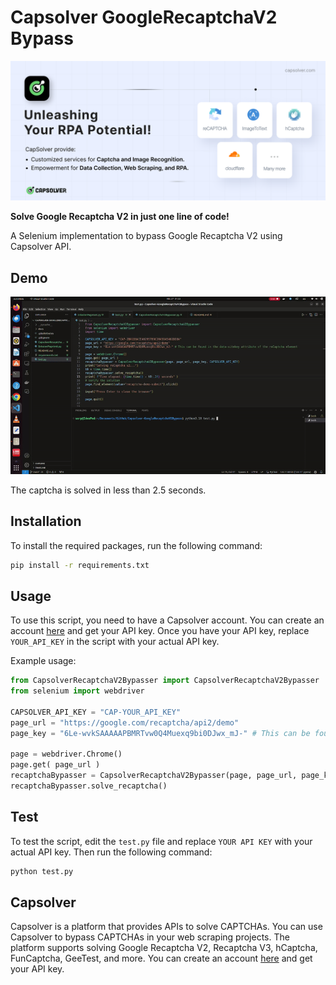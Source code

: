 # Capsolver GoogleRecaptchaV2 Bypass

[![Capsolver](docs/capsolver.png)](https://www.capsolver.com/?utm_source=github&utm_medium=ads&utm_campaign=scraping&utm_term=Capsolver-GoogleRecaptchaV2Bypass)

**Solve Google Recaptcha V2 in just one line of code!**

A Selenium implementation to bypass Google Recaptcha V2 using Capsolver API.

## Demo

![Demo](docs/demo.gif)

The captcha is solved in less than 2.5 seconds.

## Installation

To install the required packages, run the following command:

```bash
pip install -r requirements.txt
```

## Usage

To use this script, you need to have a Capsolver account. You can create an account [here](https://www.capsolver.com/?utm_source=github&utm_medium=ads&utm_campaign=scraping&utm_term=Capsolver-GoogleRecaptchaV2Bypass) and get your API key. Once you have your API key, replace `YOUR_API_KEY` in the script with your actual API key.

Example usage:

```python
from CapsolverRecaptchaV2Bypasser import CapsolverRecaptchaV2Bypasser
from selenium import webdriver

CAPSOLVER_API_KEY = "CAP-YOUR_API_KEY"
page_url = "https://google.com/recaptcha/api2/demo"
page_key = "6Le-wvkSAAAAAPBMRTvw0Q4Muexq9bi0DJwx_mJ-" # This can be found in the data-sitekey attribute of the reCaptcha element

page = webdriver.Chrome()
page.get( page_url )
recaptchaBypasser = CapsolverRecaptchaV2Bypasser(page, page_url, page_key, CAPSOLVER_API_KEY)
recaptchaBypasser.solve_recaptcha()
```
## Test

To test the script, edit the `test.py` file and replace `YOUR API KEY` with your actual API key. Then run the following command:

```bash
python test.py
```

## Capsolver

Capsolver is a platform that provides APIs to solve CAPTCHAs. You can use Capsolver to bypass CAPTCHAs in your web scraping projects. The platform supports solving Google Recaptcha V2, Recaptcha V3, hCaptcha, FunCaptcha, GeeTest, and more. You can create an account [here](https://www.capsolver.com/?utm_source=github&utm_medium=ads&utm_campaign=scraping&utm_term=Capsolver-GoogleRecaptchaV2Bypass) and get your API key.

